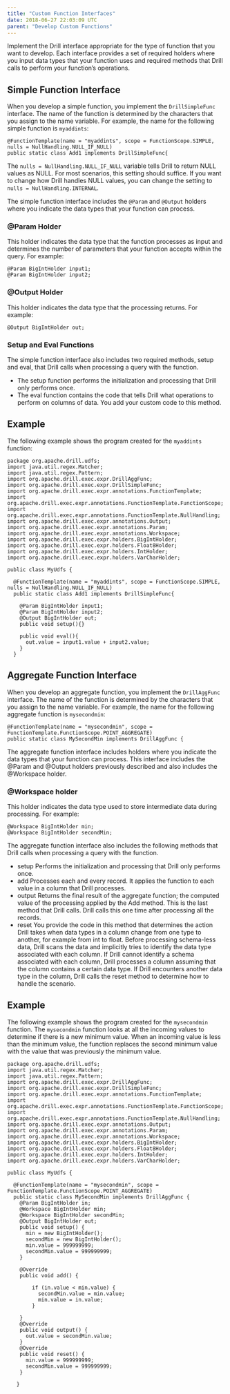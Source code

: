 ```yaml
---
title: "Custom Function Interfaces"
date: 2018-06-27 22:03:09 UTC
parent: "Develop Custom Functions"
---
```

Implement the Drill interface appropriate for the type of function that you
want to develop. Each interface provides a set of required holders where you
input data types that your function uses and required methods that Drill calls
to perform your function’s operations.

## Simple Function Interface
When you develop a simple function, you implement the `DrillSimpleFunc` interface. The name of the function is determined by the characters that you assign to the name variable. For example, the name for the following simple function is `myaddints`:

    @FunctionTemplate(name = "myaddints", scope = FunctionScope.SIMPLE, nulls = NullHandling.NULL_IF_NULL)
    public static class Add1 implements DrillSimpleFunc{

The `nulls = NullHandling.NULL_IF_NULL` variable tells Drill to return NULL values as NULL. For most scenarios, this setting should suffice. If you want to change how Drill handles NULL values, you can change the setting to `nulls = NullHandling.INTERNAL`.

The simple function interface includes the `@Param` and `@Output` holders where you indicate the data types that your function can process.

### @Param Holder

This holder indicates the data type that the function processes as input and determines the number of parameters that your function accepts within the query. For example:

    @Param BigIntHolder input1;
    @Param BigIntHolder input2;

### @Output Holder

This holder indicates the data type that the processing returns. For example:

    @Output BigIntHolder out;

### Setup and Eval Functions

The simple function interface also includes two required methods, setup and eval, that Drill calls when processing a query with the function.

* The setup function performs the initialization and processing that Drill only performs once.
* The eval function contains the code that tells Drill what operations to perform on columns of data. You add your custom code to this method.

## Example
The following example shows the program created for the `myaddints` function:

    package org.apache.drill.udfs;
    import java.util.regex.Matcher;
    import java.util.regex.Pattern;
    import org.apache.drill.exec.expr.DrillAggFunc;
    import org.apache.drill.exec.expr.DrillSimpleFunc;
    import org.apache.drill.exec.expr.annotations.FunctionTemplate;
    import org.apache.drill.exec.expr.annotations.FunctionTemplate.FunctionScope;
    import org.apache.drill.exec.expr.annotations.FunctionTemplate.NullHandling;
    import org.apache.drill.exec.expr.annotations.Output;
    import org.apache.drill.exec.expr.annotations.Param;
    import org.apache.drill.exec.expr.annotations.Workspace;
    import org.apache.drill.exec.expr.holders.BigIntHolder;
    import org.apache.drill.exec.expr.holders.Float8Holder;
    import org.apache.drill.exec.expr.holders.IntHolder;
    import org.apache.drill.exec.expr.holders.VarCharHolder;
     
    public class MyUdfs {
       
      @FunctionTemplate(name = "myaddints", scope = FunctionScope.SIMPLE, nulls = NullHandling.NULL_IF_NULL)
      public static class Add1 implements DrillSimpleFunc{
             
        @Param BigIntHolder input1;
        @Param BigIntHolder input2;
        @Output BigIntHolder out;
        public void setup(){}
             
        public void eval(){
          out.value = input1.value + input2.value;
        }
      }

## Aggregate Function Interface

When you develop an aggregate function, you implement the `DrillAggFunc` interface. The name of the function is determined by the characters that you assign to the name variable. For example, the name for the following aggregate function is `mysecondmin`:

    @FunctionTemplate(name = "mysecondmin", scope = FunctionTemplate.FunctionScope.POINT_AGGREGATE)
    public static class MySecondMin implements DrillAggFunc {

The aggregate function interface includes holders where you indicate the data types that your function can process. This interface includes the @Param and @Output holders previously described and also includes the @Workspace holder. 

### @Workspace holder

This holder indicates the data type used to store intermediate data during processing. For example:

    @Workspace BigIntHolder min;
    @Workspace BigIntHolder secondMin;

The aggregate function interface also includes the following methods that Drill calls when processing a query with the function.

* setup
  Performs the initialization and processing that Drill only performs once.  
* add
  Processes each and every record. It applies the function to each value in a column that Drill processes.
* output
  Returns the final result of the aggregate function; the computed value of the processing applied by the Add method. This is the last method that Drill calls. Drill calls this one time after processing all the records.
* reset
  You provide the code in this method that determines the action Drill takes when data types in a column change from one type to another, for example from int to float. Before processing schema-less data, Drill scans the data and implicitly tries to identify the data type associated with each column. If Drill cannot identify a schema associated with each column, Drill processes a column assuming that the column contains a certain data type. If Drill encounters another data type in the column, Drill calls the reset method to determine how to handle the scenario.

## Example

The following example shows the program created for the `mysecondmin` function. The `mysecondmin` function looks at all the incoming values to determine if there is a new minimum value. When an incoming value is less than the minimum value, the function replaces the second minimum value with the value that was previously the minimum value.

    package org.apache.drill.udfs;
    import java.util.regex.Matcher;
    import java.util.regex.Pattern;
    import org.apache.drill.exec.expr.DrillAggFunc;
    import org.apache.drill.exec.expr.DrillSimpleFunc;
    import org.apache.drill.exec.expr.annotations.FunctionTemplate;
    import org.apache.drill.exec.expr.annotations.FunctionTemplate.FunctionScope;
    import org.apache.drill.exec.expr.annotations.FunctionTemplate.NullHandling;
    import org.apache.drill.exec.expr.annotations.Output;
    import org.apache.drill.exec.expr.annotations.Param;
    import org.apache.drill.exec.expr.annotations.Workspace;
    import org.apache.drill.exec.expr.holders.BigIntHolder;
    import org.apache.drill.exec.expr.holders.Float8Holder;
    import org.apache.drill.exec.expr.holders.IntHolder;
    import org.apache.drill.exec.expr.holders.VarCharHolder;
     
    public class MyUdfs {
       
      @FunctionTemplate(name = "mysecondmin", scope = FunctionTemplate.FunctionScope.POINT_AGGREGATE)
      public static class MySecondMin implements DrillAggFunc {
        @Param BigIntHolder in;
        @Workspace BigIntHolder min;
        @Workspace BigIntHolder secondMin;
        @Output BigIntHolder out;
        public void setup() {
          min = new BigIntHolder(); 
          secondMin = new BigIntHolder(); 
          min.value = 999999999;
          secondMin.value = 999999999;
        }
         
        @Override
        public void add() {
             
            if (in.value < min.value) {
              secondMin.value = min.value;
              min.value = in.value;
            }
             
        }
        @Override
        public void output() {
          out.value = secondMin.value;
        }
        @Override
        public void reset() {
          min.value = 999999999;
          secondMin.value = 999999999;
        }
        
       }
